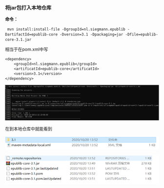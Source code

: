 ### 将jar包打入本地仓库

**命令：**

` mvn install:install-file -DgroupId=nl.siegmann.epublib -DartifactId=epublib-core -Dversion=3.1 -Dpackaging=jar -Dfile=epublib-core-3.1.jar` 

相当于在pom.xml中写

```
<dependency>
	<groupId>nl.siegmann.epublib</groupId>
	<artificatId>epublib-core</artificatId>
	<version>3.1</version>
</dependency>

```

![image-20210701105531749](../images/image-20210701105531749.png)



在到本地仓库中就能看到

![img](../images/img164324723546.png)



![img](../images/img-j894h5j767342.png)

 

